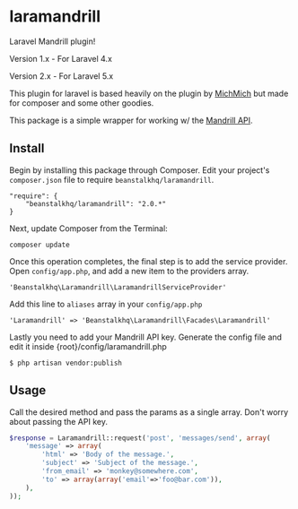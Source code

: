 laramandrill
============

Laravel Mandrill plugin!

Version 1.x - For Laravel 4.x

Version 2.x - For Laravel 5.x

This plugin for laravel is based heavily on the plugin by [MichMich](https://github.com/MichMich/laravel-mandrill) but made for composer and some other goodies.

This package is a simple wrapper for working w/ the [Mandrill API](http://mandrillapp.com/api/docs/).

## Install ##

Begin by installing this package through Composer. Edit your project's `composer.json` file to require `beanstalkhq/laramandrill`.

	"require": {
		"beanstalkhq/laramandrill": "2.0.*"
	}

Next, update Composer from the Terminal:

    composer update

Once this operation completes, the final step is to add the service provider. Open `config/app.php`, and add a new item to the providers array.

    'Beanstalkhq\Laramandrill\LaramandrillServiceProvider'
    
Add this line to `aliases` array in your `config/app.php`
    
    'Laramandrill' => 'Beanstalkhq\Laramandrill\Facades\Laramandrill'
    
Lastly you need to add your Mandrill API key. Generate the config file and edit it inside {root}/config/laramandrill.php

    $ php artisan vendor:publish


## Usage ##

Call the desired method and pass the params as a single array.  Don't worry about passing the API key.

```php
$response = Laramandrill::request('post', 'messages/send', array(
	'message' => array(
		'html' => 'Body of the message.',
		'subject' => 'Subject of the message.',
		'from_email' => 'monkey@somewhere.com',
		'to' => array(array('email'=>'foo@bar.com')),
	),
));
```
